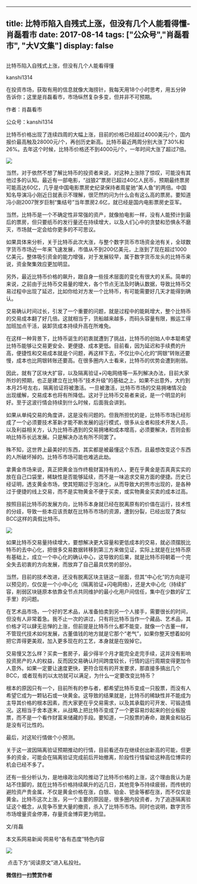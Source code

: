 
---
title:  比特币陷入自残式上涨，但没有几个人能看得懂-肖磊看市
date: 2017-08-14
tags: ["公众号","肖磊看市", "大V文集"]
display: false
---


## 



比特币陷入自残式上涨，但没有几个人能看得懂




kanshi1314




在投资市场，获取有用的信息就像大海捞针，我每天用18个小时思考，用五分钟告诉你；这里是肖磊看市，市场纵然复杂多变，但并非不可预期。


作者：肖磊看市

公众号：kanshi1314



比特币价格出现了连续四周的大幅上涨，目前的价格已经超过4000美元/个，国内报价最高触及28000元/个，再创历史新高。比特币最近两周分别大涨了30%和26%。去年这个时候，比特币价格还不到4000元/个，一年时间大涨了超过7倍。



<img data-s="300,640" data-type="png" src="http://mmbiz.qpic.cn/mmbiz_png/rIYcHn0KrPTmfRWOFaibGN0RdWh9cf5NVXIdbTkba1ws9dpsUc067vvueOODVeLs8lC5hfGa4aicSwkoiaGkozUJg/0?wx_fmt=png" class="" data-ratio="0.7408963585434174" data-w="714"/>



当然，对于依然不想了解比特币的投资者来说，对这种上涨除了惊叹，可能没有其他过多的认知。最近有一部电影，“战狼2”票房已超过40亿人民币，预期最终票房可能高达60亿，几乎是中国电影票房史纪录保持者周星驰“美人鱼”的两倍。中国知名导演冯小刚近日就表示不理解，很茫然的问为什么会有这么高的票房。要知道冯小刚2007贺岁巨制“集结号”当年票房2.6亿，就已经是国内电影票房史亚军。



当然，比特币是一个不确定性非常强的资产，就像拍电影一样，没有人能预计到最后的票房，但只要纸币的发行量还在持续增大，以及人们心中的贪婪和恐惧永不磨灭，市场就一定会给你更多的不可思议。



如果具体来分析，关于比特币此次大涨，与整个数字货币市场资金池有关，全球数字货币市场近一年来飞速发展，市值从不到200亿美元，上涨到了现在超过1000亿美元，整体吸引资金的能力增强，对于发展较早，属于数字货币龙头的比特币来说，资金聚集效应更加明显。



另外，最近比特币价格的飙升，跟自身一些技术层面的变化有很大的关系。简单的来说，之前由于比特币交易量的增大，各个节点无法及时确认数据，导致比特币交易过程中出现了延迟，比如你给对方发一个比特币，有可能需要好几天才能得到确认。



交易确认时间过长，引发了一个重要的问题，就是过程中的能耗增大，整个比特币的交易成本翻了好几倍。这就相当于，货船越来越多，而码头容量有限，搬运工得加班加点干活，装卸货成本持续升高在所难免。



在这样一种背景下，比特币诞生的初衷就遭到了挑战，比特币的创始人中本聪希望比特币能够让交易更安全、更便捷、成本更低。目前看，因为延迟和手续费的升高，便捷性和交易成本就是个问题，再这样下去，不仅比中心化的“网银”转账还要慢，成本也比网银转账还要高。在很多圈内人士看来，比特币的优势会遭到削弱。



因此，就有了区块大扩容，以及隔离验证+闪电网络等一系列解决办法，目前大家所炒的预期，也正是建立在比特币“技术升级”的基础之上，如果不出意外，大约到本月25号左右，隔离验证将被激活。一旦被激活，比特币市场的交易拥堵情况会出现缓解，交易成本也将有所降低。这对于比特币交易者来说，是一个明显的利好。至于这波行情会持续到什么时候，后面我会讲到。



如果从单纯交易的角度讲，这是没有问题的。但我所担忧的是，比特币市场已经形成了一个必须要技术革新才能不断发展的运行模式，很多从业者和技术开发人员，以及利益相关方，认为比特币遇到的交易拥堵和成本增高，必须要解决，否则会影响比特币长远发展。只是解决办法有所不同罢了。



殊不知，这世界上最美好的东西，其实都是被最懂这个东西，且最想改变这个东西的人所破坏掉的。比特币市场可能也难逃此劫。



拿黄金市场来说，真正把黄金当作终极财富持有的人，更在乎黄金是否真真实实的放在自己口袋里，稀缺性是否能够延续，而不是一味追求交易方面的便捷。历史已经证明，透支黄金市场，使其短期过于泡沫化，从而导致大的熊市出现的，是各种过于便捷的线上交易，而不是实物黄金不便于买卖，或实物黄金买卖的成本过高。



按照目前比特币的发展方向，比特币本身就已经在脱离原有的价值在运行，技术性的分歧，导致一些本应该贡献在比特币市场的资源，遭到分裂，已经出现了类似BCC这样的真假比特币。



<img data-s="300,640" data-type="jpeg" src="http://mmbiz.qpic.cn/mmbiz_jpg/rIYcHn0KrPTnrSIibZDGiaxBQGTiben5M1SyOGjHmEjEa1BBXkeXyZwpXdV03cBWgxI0l6y9ialX3uvDg2te5BvE0w/0?wx_fmt=jpeg" class="" data-ratio="0.6663113006396588" data-w="938"/>



如果比特币交易量持续增大，要想解决更大容量和更低成本的交易，就必须摆脱比特币的去中心化，把很多交易数据转移到第三方来做见证，实际上就是在比特币原有基础上，成立一个中心化的确认中心，这导致的后果，就是比特币将朝着一个完全失去初衷的方向发展，而放弃了自己最具优势的部分。



当然，目前的技术改进，还没有脱离区块主链这一层面，但其“中心化”的方向是可以预见的，仅仅是一个小中心化（隔离验证+闪电网络），还是大中心化（持续扩容，削弱区块链原本依靠全节点共同维护的最小化用户间信任，集中在少数的矿工手里）的问题。



在艺术品市场，一个好的艺术品，从准备拍卖到另一个人接手，需要很长的时间，但没有人非常着急。我不止一次的讲过，只有将比特币当作一个藏品、艺术品，其价格才可以肆无忌惮的上涨，但前提是比特币什么都不能变，就像一个古董一样，不管现代技术如何发展，古董值钱的地方就是它那个“老气”，如果你整天想着如何把它弄得更美观，加入更多现在的工艺，本身就是在毁掉它。



交易慢又怎么样？买卖一套房子，最少得半个月才能完全走完手续，这并没有影响投资房产的人的权益，反而因交易确认时间跨度较长，行情的运行周期变得更加令人意外。如果一定要让速度更快，更符合现有的开发要求，那直接多搞出几个BCC，或者现有的以太坊就可以满足，为什么一定要改变比特币？



根本的原因只有一个，目前所有的参与者，都希望比特币变成一只股票，而没有人希望它成为一颗钻石或一块黄金。这导致的结果就是，比特币的稀缺性并不能成为主导其价格的根本因素，而大家更在乎交易需求，以及其承载的可开发、可锻造情况。这相当于舍本逐末，从战略上把比特币变成了一个更容易炒起来的创业板股票，而不是一个看作财富来储藏的手段。要知道，一只股票的寿命，跟黄金和钻石是没有可比性的。



最后，对这轮行情做个小预测。



关于这一波因隔离验证预期推动的行情，目前看还存在继续创出新高的可能，但更多的资金，可能会在隔离验证完成前后开始撤离，阶段性行情留给这种高位博弈的机会已经不多了。



还有一些分析认为，是地缘政治风险推动了比特币价格的上涨，这个理由我认为是站不住脚的，就在比特币价格持续飙升的近几日，其他竞争币持续疲弱，而传统的避险资产贵金属，不仅是黄金价格在涨，白银、铂金、钯金等都在涨，而不仅仅是黄金。比特币这次上涨，另一个主要的原因是，很多圈内投资者，为了追逐隔离验证这个概念，从竞争币里大量的撤资，杀入了比特币市场。同时也说明，数字货币市场增量资金停滞，存量资金博弈更为明显。



文/肖磊



本文系网易新闻·网易号“各有态度”特色内容





<img data-s="300,640" data-type="jpeg" src="http://mmbiz.qpic.cn/mmbiz_jpg/rIYcHn0KrPSoCCVsSwjnzXFTUVnQ0SCibAibjK6ahvRb0l1ubefzy0RNU7vxiaOA1dn1N88nbOkbicedpe1J9UuSHA/0?wx_fmt=jpeg" class="" data-ratio="0.55546875" data-w="1280"/>

&nbsp;点击下方“阅读原文”进入私投社。


**微信扫一扫赞赏作者**















